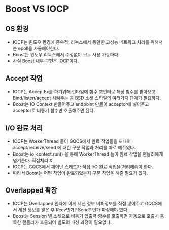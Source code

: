 # Boost VS IOCP

## OS 환경
* IOCP는 윈도우 환경에 종속적, 리눅스에서 동일한 고성능 네트워크 처리를 위해서는 epoll을 사용해야한다.   
* Boost는 윈도우 리눅스에서 수정없이 모두 사용 가능하다.   
* 사실 Boost 내부 구현은 IOCP이다.   

## Accept 작업
* IOCP는 AcceptEx를 하기위해 런타임에 함수 포인터로 해당 함수를 받아오고 Bind/listen/accept 시켜주는 등 BSD 소켓 스타일의 여러가지 단계가 필요하다.   
* Boost는 IO Context 만들어주고 endpoint 만들어 acceptor에 넣어주고 acceptor로 비동기 함수만 호출해주면 된다.   

## I/O 완료 처리
* IOCP는 WorkerThread 들이 GQCS에서 완료 작업들을 꺼내어 accept/receive/send 에 대한 구분 작업과 처리를 따로 해주었다.   
* Boost는 io_context.run() 을 통해 WorkerThread 들이 완료 작업을 핸들러에게 넘겨준다. 직접처리 X   
* IOCP는 GQCS에서 깨어난 스레드가 직접 I/O 완료 작업을 처리해줘야 한다..   
* 따라서 Boost는 어떤 작업이 완료되었는지 구분 작업을 해줄 필요가 없다.   

## Overlapped 확장
* IOCP는 Overlapped 인자에 이게 세션 정보 버퍼정보를 직접 넣어주고 GQCS에서 세션 정보를 얻은 후 Recv인가? Send? 인가 파싱해야 했다.   
* Boost는 Session 별 소켓으로 비동기 입출력 함수를 호출하면 자동으로 호출시 등록한 핸들러가 호출되어 별도의 파싱 과정이 필요없다.
